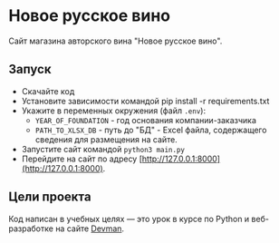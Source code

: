 # Новое русское вино

Сайт магазина авторского вина "Новое русское вино".

## Запуск

- Скачайте код
- Установите зависимости командой pip install -r requirements.txt
- Укажите в переменных окружения (файл `.env`):
  - `YEAR_OF_FOUNDATION` - год основания компании-заказчика
  - `PATH_TO_XLSX_DB` - путь до "БД" - Excel файла, содержащего сведения для размещения на сайте.
- Запустите сайт командой `python3 main.py`
- Перейдите на сайт по адресу [http://127.0.0.1:8000](http://127.0.0.1:8000).

## Цели проекта

Код написан в учебных целях — это урок в курсе по Python и веб-разработке на сайте [Devman](https://dvmn.org).
